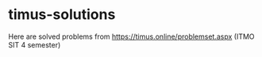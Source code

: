 # timus-solutions
Here are solved problems from https://timus.online/problemset.aspx (ITMO SIT 4 semester)
